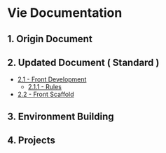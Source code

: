 # Vie Documentation

## 1. Origin Document

## 2. Updated Document \( Standard \)

* [2.1 - Front Development](/2-updated-document/21-front-development.md)
  * [2.1.1 - Rules](/2-updated-document/21-front-development/211-rules.md)
* [2.2 - Front Scaffold](/2-updated-document/22-front-scaffold.md)

## 3. Environment Building

## 4. Projects



